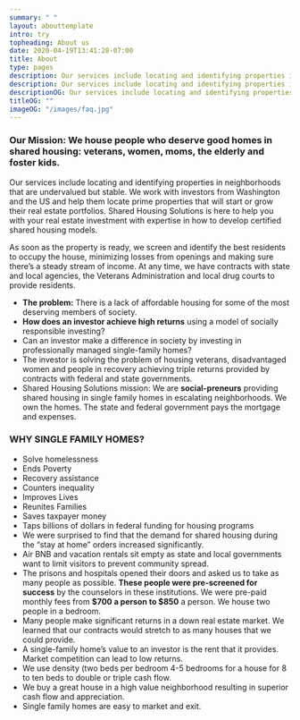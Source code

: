 ```yaml
---
summary: " "
layout: abouttemplate
intro: try
topheading: About us
date: 2020-04-19T13:41:28-07:00
title: About
type: pages
description: Our services include locating and identifying properties in neighborhoods that are undervalued but stable. We work with investors from Washington and the US and help them locate prime properties that will start or grow their real estate portfolios.
description: Our services include locating and identifying properties in neighborhoods that are undervalued but stable. We work with investors from Washington and the US and help them locate prime properties that will start or grow their real estate portfolios.
descriptionOG: Our services include locating and identifying properties in neighborhoods that are undervalued but stable. We work with investors from Washington and the US and help them locate prime properties that will start or grow their real estate portfolios.
titleOG: ""
imageOG: "/images/faq.jpg"
---
```


### Our Mission:  We house people who deserve good homes in shared housing:   veterans, women, moms, the elderly and foster kids.

Our services include locating and identifying properties in neighborhoods that are undervalued but stable. We work with investors from Washington and the US and help them locate prime properties that will start or grow their real estate portfolios. Shared Housing Solutions is here to help you with your real estate investment with expertise in how to develop certified shared housing models.

As soon as the property is ready, we screen and identify the best residents to occupy the house, minimizing losses from openings and making sure there’s a steady stream of income. At any time, we have contracts with state and local agencies, the Veterans Administration and local drug courts to provide residents.

* **The problem:**  There is a lack of affordable housing for some of the most deserving members of society.  
* **How does an investor achieve high returns** using a model of socially responsible investing?
* Can an investor make a difference in society by investing in professionally managed single-family homes?
* The investor is solving the problem of housing veterans, disadvantaged women and people in recovery achieving triple returns provided by contracts with federal and state governments.
* Shared Housing Solutions mission:   We are **social-preneurs** providing shared housing in single family homes in escalating neighborhoods.  We own the homes.   The state and federal government pays the mortgage and expenses.



### WHY SINGLE FAMILY HOMES?

* Solve homelessness
* Ends Poverty
* Recovery assistance
* Counters inequality
* Improves Lives
* Reunites Families
* Saves taxpayer money
* Taps billions of dollars in federal funding for housing programs
* We were surprised to find that the demand for shared housing during the “stay at home” orders increased significantly.
* Air BNB and vacation rentals sit empty as state and local governments want to limit visitors to prevent community spread.
* The prisons and hospitals opened their doors and asked us to take as many people as possible. **These people were pre-screened for success** by the counselors in these institutions. We were pre-paid monthly fees from **$700 a person to $850** a person. We house two people in a bedroom.
* Many people make significant returns in a down real estate market. We learned that our contracts would stretch to as many houses that we could provide.
* A single-family home’s value to an investor is the rent that it provides. Market competition can lead to low returns.
* We use density (two beds per bedroom 4-5 bedrooms for a house for 8 to ten beds to double or triple cash flow.
* We buy a great house in a high value neighborhood resulting in superior cash flow and appreciation.
* Single family homes are easy to market and exit.
